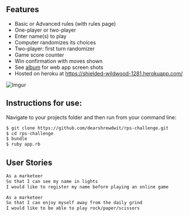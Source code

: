 

Features
---
* Basic or Advanced rules (with rules page)
* One-player or two-player
* Enter name(s) to play
* Computer randomizes its choices
* Two-player: first turn randomizer
* Game score counter
* Win confirmation with moves shown
* See [album](http://imgur.com/a/7EVpP) for web app screen shots
* Hosted on heroku at https://shielded-wildwood-1281.herokuapp.com/

![Imgur](http://i.imgur.com/yshfLK3.png)

Instructions for use:
---
Navigate to your projects folder and then run from your command line:
```sh
$ git clone https://github.com/dearshrewdwit/rps-challenge.git
$ cd rps-challenge
$ bundle
$ ruby app.rb
```
User Stories
---
```sh
As a marketeer
So that I can see my name in lights
I would like to register my name before playing an online game

As a marketeer
So that I can enjoy myself away from the daily grind
I would like to be able to play rock/paper/scissors
```
